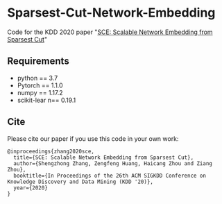 # Sparsest-Cut-Network-Embedding
Code for the KDD 2020 paper "[SCE: Scalable Network Embedding from Sparsest Cut](https://arxiv.org/abs/2006.16499)" 


## Requirements
* python == 3.7
* Pytorch == 1.1.0  
* numpy == 1.17.2
* scikit-lear n== 0.19.1

## Cite

Please cite our paper if you use this code in your own work:


```
@inproceedings{zhang2020sce,
  title={SCE: Scalable Network Embedding from Sparsest Cut},
  author={Shengzhong Zhang, Zengfeng Huang, Haicang Zhou and Ziang Zhou},
  booktitle={In Proceedings of the 26th ACM SIGKDD Conference on Knowledge Discovery and Data Mining (KDD '20)},
  year={2020}
}
```
